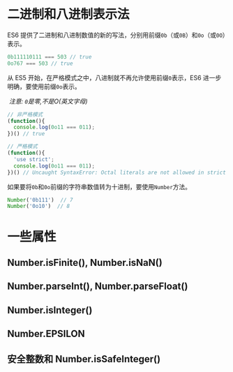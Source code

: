 # 二进制和八进制表示法

ES6 提供了二进制和八进制数值的新的写法，分别用前缀`0b`（或`0B`）和`0o`（或`0O`）表示。

```javascript
0b111110111 === 503 // true
0o767 === 503 // true
```

从 ES5 开始，在严格模式之中，八进制就不再允许使用前缀`0`表示，ES6 进一步明确，要使用前缀`0o`表示。

​	*注意: `0`是零,不是O(英文字母)*

```javascript
// 非严格模式
(function(){
  console.log(0o11 === 011);
})() // true

// 严格模式
(function(){
  'use strict';
  console.log(0o11 === 011);
})() // Uncaught SyntaxError: Octal literals are not allowed in strict mode.
```

如果要将`0b`和`0o`前缀的字符串数值转为十进制，要使用`Number`方法。

```javascript
Number('0b111')  // 7
Number('0o10')  // 8
```

# 一些属性

## Number.isFinite(), Number.isNaN()

## Number.parseInt(), Number.parseFloat()

## Number.isInteger()

## Number.EPSILON

## 安全整数和 Number.isSafeInteger()



